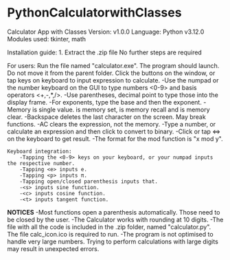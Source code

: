 # PythonCalculatorwithClasses
Calculator App with Classes
    Version: v1.0.0
	Language:	Python v3.12.0
	Modules used:	tkinter, math



Installation guide:
	1. Extract the .zip file
	No further steps are required

For users:
	Run the file named "calculator.exe". The program should launch.
	Do not move it from the parent folder.
	Click the buttons on the window, or tap keys on keyboard to input expression to calculate.
		-Use the numpad or the number keyboard on the GUI to type numbers <0-9> and basis operators <+,-,*,/>.
        -Use parentheses, decimal point to type those into the display frame.
        -For exponents, type the base and then the exponent.
        -Memory is single value. <MS> is memory set, <MR> is memory recall and <MC> is memory clear.
        -Backspace deletes the last character on the screen. May break functions.
        -AC clears the expression, not the memory.
        -Type a number, or calculate an expression and then click <bin> to convert to binary. 
		-Click or tap <=> on the keyboard to get result.
        -The format for the mod function is "x mod y".

        
    Keyboard integration:
        -Tapping the <0-9> keys on your keyboard, or your numpad inputs the respective number.
        -Tapping <e> inputs e.
        -Tapping <p> inputs π.
        -Tapping open/closed parenthesis inputs that.
        -<s> inputs sine function.
        -<c> inputs cosine function.
        -<t> inputs tangent function.

**NOTICES**
-Most functions open a parenthesis automatically. Those need to be closed by the user.
-The Calculator works with rounding at 10 digits.
-The file with all the code is included in the .zip folder, named "calculator.py". The file calc_icon.ico is required to run.
-The program is not optimised to handle very large numbers. Trying to perform calculations with large digits may result in unexpected errors.
